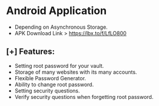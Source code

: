 # Android Application

- Depending on Asynchronous Storage.
- APK Download Link > https://lbx.to/f/LfLO800

[+] Features:
-------------
- Setting root password for your vault.
- Storage of many websites with its many accounts.
- Flexible Password Generator.
- Ability to change root password.
- Setting security questions.
- Verify security questions when forgetting root password.
